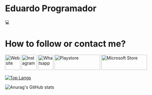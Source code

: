 <h1 color="yellow">Eduardo Programador</h1> 💻

# How to follow or contact me?

<a href="https://eduardoprogramador.com"><img src="https://eduardoprogramador.com/img/logo.png" width="50" height="50" title="Website"></a>  <a href="https://instagram.com/eduardo_programador"><img title="Instagram" src="https://upload.wikimedia.org/wikipedia/commons/thumb/a/a5/Instagram_icon.png/1024px-Instagram_icon.png" width="50" height="50"></a> <a href="https://api.whatsapp.com/send?phone=5581988600704"><img title="Whatsapp" src="https://logodownload.org/wp-content/uploads/2015/04/whatsapp-logo-1.png" width="50" height="50"></a> <a href="https://play.google.com/store/apps/dev?id=5892494104843420772"><img title="Playstore" src="http://eduardoprogramador.com/img/play_store.png" width="150" height="50"></a> <a href="https://www.microsoft.com/pt-br/search/shop/Apps?q=eduardo+programador"><img title="Microsoft Store" src="http://eduardoprogramador.com/img/store_microsoft.jpg" width="150" height="50"></a>


[![Top Langs](https://github-readme-stats.vercel.app/api/top-langs/?username=eduprogrammer&layout=compact&theme=dark)](https://github.com/anuraghazra/github-readme-stats)

![Anurag's GitHub stats](https://github-readme-stats.vercel.app/api?username=eduprogrammer&count_private=true&show_icons=true&theme=dark&hide=issues,contribs,prs)







